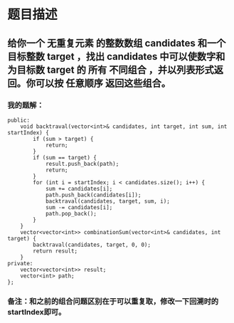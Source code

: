 # 题目描述
## 给你一个 无重复元素 的整数数组 candidates 和一个目标整数 target ，找出 candidates 中可以使数字和为目标数 target 的 所有 不同组合 ，并以列表形式返回。你可以按 任意顺序 返回这些组合。
### 我的题解：
```class Solution {
public:
    void backtraval(vector<int>& candidates, int target, int sum, int startIndex) {
        if (sum > target) {
            return;
        }
        if (sum == target) {
            result.push_back(path);
            return;
        }
        for (int i = startIndex; i < candidates.size(); i++) {
            sum += candidates[i];
            path.push_back(candidates[i]);
            backtraval(candidates, target, sum, i);
            sum -= candidates[i];
            path.pop_back();
        }
    }
    vector<vector<int>> combinationSum(vector<int>& candidates, int target) {
        backtraval(candidates, target, 0, 0);
        return result;
    }
private:
    vector<vector<int>> result;
    vector<int> path;
};
```
### **备注**：和之前的组合问题区别在于可以重复取，修改一下回溯时的startIndex即可。
